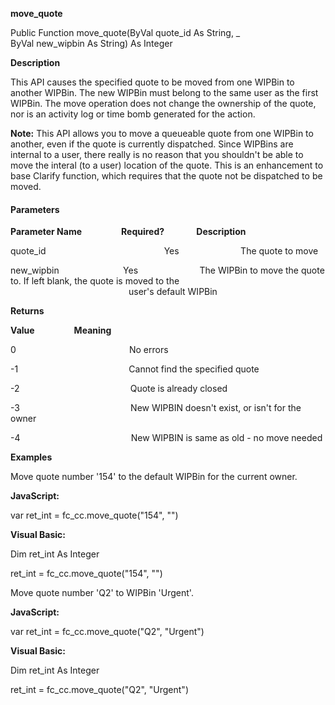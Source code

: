   
**move_quote**

Public Function move_quote(ByVal quote_id As String, _
                           ByVal new_wipbin As String) As Integer

**Description**

This API causes the specified quote to be moved from one WIPBin to another WIPBin. The new WIPBin must belong to the same user as the first WIPBin. The move operation does not change the ownership of the quote, nor is an activity log or time bomb generated for the action.

**Note:** This API allows you to move a queueable quote from one WIPBin to another, even if the quote is currently dispatched. Since WIPBins are internal to a user, there really is no reason that you shouldn't be able to move the interal (to a user) location of the quote. This is an enhancement to base Clarify function, which requires that the quote not be dispatched to be moved.

#### Parameters
**Parameter Name**                **Required?**             **Description**

quote_id                                                Yes                         The quote to move

new_wipbin                          Yes                         The WIPBin to move the quote to. If left blank, the quote is moved to the                                                                               user's default WIPBin

**Returns**

**Value**                **Meaning**

0                                              No errors

-1                                             Cannot find the specified quote

-2                                             Quote is already closed

-3                                             New WIPBIN doesn't exist, or isn't for the owner

-4                                             New WIPBIN is same as old - no move needed

**Examples**

 Move quote number '154' to the default WIPBin for the current owner.

**JavaScript:**

var ret_int = fc_cc.move_quote("154", "")

**Visual Basic:**

Dim ret_int As Integer

ret_int = fc_cc.move_quote("154", "")

 Move quote number 'Q2' to WIPBin 'Urgent'.

**JavaScript:**

var ret_int = fc_cc.move_quote("Q2", "Urgent")

**Visual Basic:**

Dim ret_int As Integer

ret_int = fc_cc.move_quote("Q2", "Urgent")